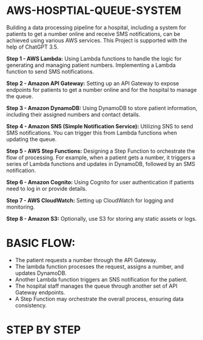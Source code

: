 # AWS-HOSPTIAL-QUEUE-SYSTEM
Building a data processing pipeline for a hospital, including a system for patients to get a number online and receive SMS notifications, can be achieved using various AWS services.
This Project is supported with the help of ChatGPT 3.5.

**Step 1 - AWS Lambda:**
Using Lambda functions to handle the logic for generating and managing patient numbers.
Implementing a Lambda function to send SMS notifications.

**Step 2 - Amazon API Gateway:**
Setting up an API Gateway to expose endpoints for patients to get a number online and for the hospital to manage the queue.

**Step 3 - Amazon DynamoDB:**
Using DynamoDB to store patient information, including their assigned numbers and contact details.

**Step 4 - Amazon SNS (Simple Notification Service):**
Utilizing SNS to send SMS notifications. You can trigger this from Lambda functions when updating the queue.

**Step 5 - AWS Step Functions:**
Designing a Step Function to orchestrate the flow of processing. For example, when a patient gets a number, it triggers a series of Lambda functions and updates in DynamoDB, followed by an SMS notification.

**Step 6 - Amazon Cognito:**
Using Cognito for user authentication if patients need to log in or provide details.

**Step 7 - AWS CloudWatch:**
Setting up CloudWatch for logging and monitoring.

**Step 8 - Amazon S3:**
Optionally, use S3 for storing any static assets or logs.

# BASIC FLOW:
- The patient requests a number through the API Gateway.
- The lambda function processes the request, assigns a number, and updates DynamoDB.
- Another Lambda function triggers an SNS notification for the patient.
- The hospital staff manages the queue through another set of API Gateway endpoints.
- A Step Function may orchestrate the overall process, ensuring data consistency.

# STEP BY STEP
